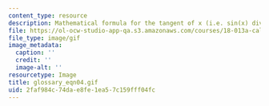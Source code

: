```yaml
---
content_type: resource
description: Mathematical formula for the tangent of x (i.e. sin(x) divided by cos(x)).
file: https://ol-ocw-studio-app-qa.s3.amazonaws.com/courses/18-013a-calculus-with-applications-spring-2005/2faf984c74dae8fe1ea57c159fff04fc_glossary_eqn04.gif
file_type: image/gif
image_metadata:
  caption: ''
  credit: ''
  image-alt: ''
resourcetype: Image
title: glossary_eqn04.gif
uid: 2faf984c-74da-e8fe-1ea5-7c159fff04fc
---
```

